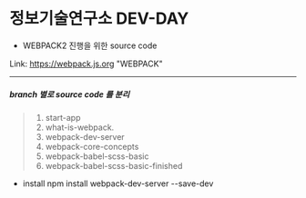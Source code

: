 정보기술연구소 DEV-DAY
=====================

* WEBPACK2 진행을 위한 source code


Link: https://webpack.js.org "WEBPACK"

- - -

##### branch 별로 source code 를 분리 

> 1. start-app
> 2. what-is-webpack.
> 3. webpack-dev-server 
> 4. webpack-core-concepts
> 5. webpack-babel-scss-basic 
> 5. webpack-babel-scss-basic-finished 

* install
npm install webpack-dev-server --save-dev






